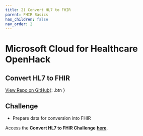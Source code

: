 ```yaml
---
title: 2) Convert HL7 to FHIR
parent: FHIR Basics
has_children: false
nav_order: 2
---
```


# Microsoft Cloud for Healthcare OpenHack
## Convert HL7 to FHIR

[View Repo on GitHub](https://github.com/microsoft/openhack-mc4h/tree/main/Challenge-02){: .btn }

## Challenge 
+ Prepare data for conversion into FHIR

Access the __Convert HL7 to FHIR Challenge__ **[here](https://github.com/microsoft/openhack-mc4h/tree/main/Challenge-02)**.
